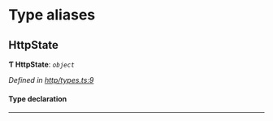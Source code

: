 

# Type aliases

<a id="httpstate"></a>

##  HttpState

**Ƭ HttpState**: *`object`*

*Defined in [http/types.ts:9](https://github.com/polkadot-js/api/blob/07ef3be/packages/rpc-provider/src/http/types.ts#L9)*

#### Type declaration

___

